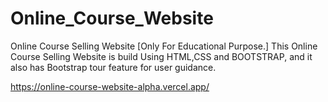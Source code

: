 # Online_Course_Website

Online Course Selling Website [Only For Educational Purpose.]
This Online Course Selling Website is build Using HTML,CSS and BOOTSTRAP,
and it also has Bootstrap tour feature for user guidance.

https://online-course-website-alpha.vercel.app/
